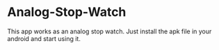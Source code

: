 # Analog-Stop-Watch

This app works as an analog stop watch.
Just install the apk file in your android and start using it.
